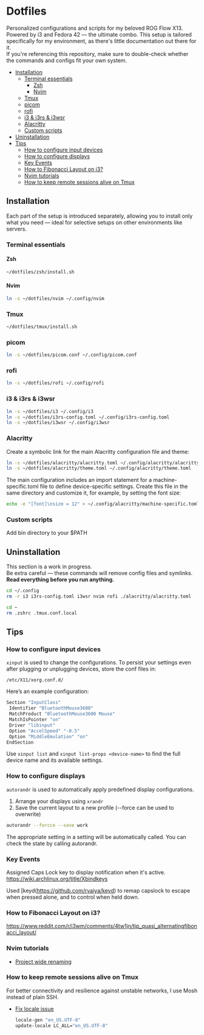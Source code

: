 # Dotfiles

Personalized configurations and scripts for my beloved ROG Flow X13.  
Powered by i3 and Fedora 42 — the ultimate combo.
This setup is tailored specifically for my environment, as there's little documentation out there for it.  
If you're referencing this repository, make sure to double-check whether the commands and configs fit your own system.

<!-- toc -->

- [Installation](#installation)
    * [Terminal essentials](#terminal-essentials)
        + [Zsh](#zsh)
        + [Nvim](#nvim)
    * [Tmux](#tmux)
    * [picom](#picom)
    * [rofi](#rofi)
    * [i3 & i3rs & i3wsr](#i3--i3rs--i3wsr)
    * [Alacritty](#alacritty)
    * [Custom scripts](#custom-scripts)
- [Uninstallation](#uninstallation)
- [Tips](#tips)
    * [How to configure input devices](#how-to-configure-input-devices)
    * [How to configure displays](#how-to-configure-displays)
    * [Key Events](#key-events)
    * [How to Fibonacci Layout on i3?](#how-to-fibonacci-layout-on-i3)
    * [Nvim tutorials](#nvim-tutorials)
    * [How to keep remote sessions alive on Tmux](#how-to-keep-remote-sessions-alive-on-tmux)

<!-- tocstop -->

## Installation

Each part of the setup is introduced separately, allowing you to install only what you need — ideal for selective setups on other environments like servers.

### Terminal essentials

#### Zsh

```bash
~/dotfiles/zsh/install.sh
```

#### Nvim

```bash
ln -s ~/dotfiles/nvim ~/.config/nvim
```

### Tmux

```bash
~/dotfiles/tmux/install.sh
```

### picom

```bash
ln -s ~/dotfiles/picom.conf ~/.config/picom.conf
```

### rofi

```bash
ln -s ~/dotfiles/rofi ~/.config/rofi
```

### i3 & i3rs & i3wsr

```bash
ln -s ~/dotfiles/i3 ~/.config/i3
ln -s ~/dotfiles/i3rs-config.toml ~/.config/i3rs-config.toml
ln -s ~/dotfiles/i3wsr ~/.config/i3wsr
```

### Alacritty

Create a symbolic link for the main Alacritty configuration file and theme:

```bash
ln -s ~/dotfiles/alacritty/alacritty.toml ~/.config/alacritty/alacritty.toml
ln -s ~/dotfiles/alacritty/theme.toml ~/.config/alacritty/theme.toml
```

The main configuration includes an import statement for a machine-specific.toml file to define device-specific settings. Create this file in the same directory and customize it, for example, by setting the font size:

```bash
echo -e "[font]\nsize = 12" > ~/.config/alacritty/machine-specific.toml
```

### Custom scripts

Add bin directory to your $PATH

## Uninstallation

This section is a work in progress.  
Be extra careful — these commands will remove config files and symlinks.  
**Read everything before you run anything.**

```bash
cd ~/.config
rm -r i3 i3rs-config.toml i3wsr nvim rofi ./alacritty/alacritty.toml

cd ~
rm .zshrc .tmux.conf.local
```

## Tips

### How to configure input devices

`xinput` is used to change the configurations.
To persist your settings even after plugging or unplugging devices, store the conf files in:

`/etc/X11/xorg.conf.d/`

Here’s an example configuration:

```bash
Section "InputClass"
 Identifier "BluetoothMouse3600"
 MatchProduct "BluetoothMouse3600 Mouse"
 MatchIsPointer "on"
 Driver "libinput"
 Option "AccelSpeed" "-0.5"
 Option "MiddleEmulation" "on"
EndSection
```

Use `xinput list` and `xinput list-props <device-name>` to find the full device name and its available settings.

### How to configure displays

`autorandr` is used to automatically apply predefined display configurations.

1. Arrange your displays using `xrandr`
2. Save the current layout to a new profile (--force can be used to overwrite)

```bash
autorandr --forcce --save work
```

The appropriate setting in a setting will be automatically called.
You can check the state by calling autorandr.

### Key Events

Assigned Caps Lock key to display notification when it's active.
https://wiki.archlinux.org/title/Xbindkeys

Used [keyd(https://github.com/rvaiya/keyd) to remap capslock to escape when pressed alone, and to control when held down.

### How to Fibonacci Layout on i3?

https://www.reddit.com/r/i3wm/comments/4tw1jn/tip_quasi_alternatingfibonacci_layout/

### Nvim tutorials

- [Project wide renaming](https://www.youtube.com/watch?v=9JCsPsdeflY&t=215s)

### How to keep remote sessions alive on Tmux

For better connectivity and resilience against unstable networks, I use Mosh instead of plain SSH.

- [Fix locale issue](https://ichimusai.org/fix-mosh-locale/)
  ```bash
  locale-gen "en_US.UTF-8"
  update-locale LC_ALL="en_US.UTF-8"
  ```

